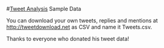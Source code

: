 #[Tweet Analysis](https://github.com/MicrosoftBigData/usql/tree/master/Examples/TweetAnalysis) Sample Data

You can download your own tweets, replies and mentions at http://tweetdownload.net as CSV and name it <yourtwitterhandle>Tweets.csv.

Thanks to everyone who donated his tweet data!
